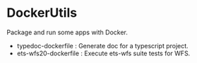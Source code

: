 # DockerUtils
Package and run some apps with Docker.
- typedoc-dockerfile : Generate doc for a typescript project.
- ets-wfs20-dockerfile : Execute ets-wfs suite tests for WFS.
